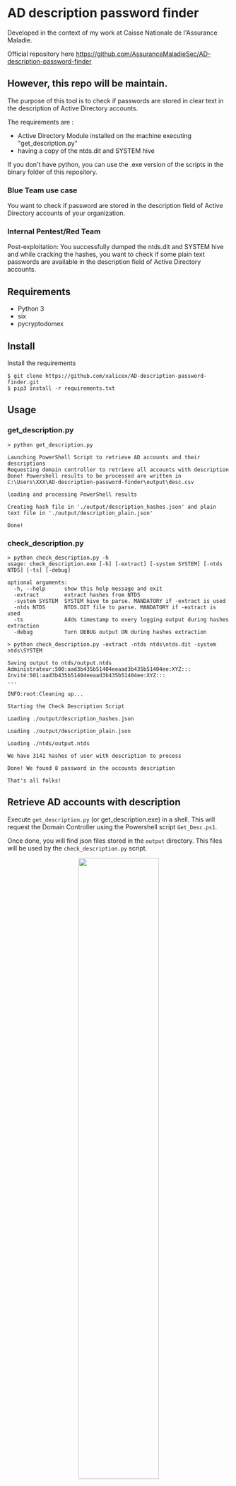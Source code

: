 # AD description password finder

Developed in the context of my work at Caisse Nationale de l'Assurance Maladie.

Official repository here https://github.com/AssuranceMaladieSec/AD-description-password-finder

However, this repo **will be maintain**.
-----

The purpose of this tool is to check if passwords are stored in clear text in the description of Active Directory accounts.

The requirements are :
  - Active Directory Module installed on the machine executing "get_description.py"
  - having a copy of the ntds.dit and SYSTEM hive
  
 If you don't have python, you can use the .exe version of the scripts in the binary folder of this repository.
 
### Blue Team use case

You want to check if password are stored in the description field of Active Directory accounts of your organization.

### Internal Pentest/Red Team

Post-exploitation: You successfully dumped the ntds.dit and SYSTEM hive and while cracking the hashes, you want to check if some plain text passwords are available in the description field of Active Directory accounts.

## Requirements
- Python 3
- six
- pycryptodomex

## Install
Install the requirements
~~~
$ git clone https://github.com/xalicex/AD-description-password-finder.git
$ pip3 install -r requirements.txt
~~~

## Usage
### get_description.py

```
> python get_description.py

Launching PowerShell Script to retrieve AD accounts and their descriptions
Requesting domain controller to retrieve all accounts with description
Done! Powershell results to be processed are written in C:\Users\XXX\AD-description-password-finder\output\desc.csv

loading and processing PowerShell results

Creating hash file in './output/description_hashes.json' and plain text file in './output/description_plain.json'

Done!
````

### check_description.py

```
> python check_description.py -h
usage: check_description.exe [-h] [-extract] [-system SYSTEM] [-ntds NTDS] [-ts] [-debug]

optional arguments:
  -h, --help      show this help message and exit
  -extract        extract hashes from NTDS
  -system SYSTEM  SYSTEM hive to parse. MANDATORY if -extract is used
  -ntds NTDS      NTDS.DIT file to parse. MANDATORY if -extract is used
  -ts             Adds timestamp to every logging output during hashes extraction
  -debug          Turn DEBUG output ON during hashes extraction

> python check_description.py -extract -ntds ntds\ntds.dit -system ntds\SYSTEM

Saving output to ntds/output.ntds
Administrateur:500:aad3b435b51404eeaad3b435b51404ee:XYZ:::
Invité:501:aad3b435b51404eeaad3b435b51404ee:XYZ:::
...

INFO:root:Cleaning up...

Starting the Check Description Script

Loading ./output/description_hashes.json

Loading ./output/description_plain.json

Loading ./ntds/output.ntds

We have 3141 hashes of user with description to process

Done! We found 8 password in the accounts description

That's all folks!
```


## Retrieve AD accounts with description 

Execute `get_description.py` (or get_description.exe) in a shell. This will request the Domain Controller using the Powershell script `Get_Desc.ps1`.

Once done, you will find json files stored in the `output` directory. This files will be used by the `check_description.py` script.

<p align="center">
<img src="https://github.com/AssuranceMaladieSec/AD-description-password-finder/blob/main/pics/get_description.png" width="60%" height="60%">  
</p>

## Finding password in descriptions

Case 1: You already extracted the hashes from the ntds using [secretdump.py](https://github.com/SecureAuthCorp/impacket/blob/master/examples/secretsdump.py) or [gosecretdump.exe](https://github.com/C-Sto/gosecretsdump) just put the file with the hashes in the `ntds` folder. **The name of the file MUST be `output.ntds`**
then execute `check_description.py` (or check_description.exe).

<p align="center">
<img src="https://github.com/AssuranceMaladieSec/AD-description-password-finder/blob/main/pics/convert_ntds.png" width="60%" height="60%">  
</p>

Case 2: You have the `ntds.dit` and `SYSTEM hive` file but the hashes are not extracted yet. Execute `check_description.py -extract -ntds path\to\ntds.dit -system path\to\SYSTEM\hive`

If passwords are discovered in descriptions the results will be put in the `results` directory.
<p align="center">
<img src="https://github.com/AssuranceMaladieSec/AD-description-password-finder/blob/main/pics/check_description.png" width="60%" height="60%">  
</p>

## Use of impacket

This tool uses the [`secretdump`](https://github.com/SecureAuthCorp/impacket/blob/master/impacket/examples/secretsdump.py) code of the [Impacket](https://github.com/SecureAuthCorp/impacket) library to extract hashes from the ntds.

Impacket is a tool from SECUREAUTH LABS. Copyright (C) 2022 SecureAuth Corporation. All rights reserved.

## Author
- Alice Climent-Pommeret ([alice.climentpommeret@assurance-maladie.fr](mailto:alice.climentpommeret@assurance-maladie.fr))

## License
GNU GENERAL PUBLIC LICENSE (GPL) Version 3
